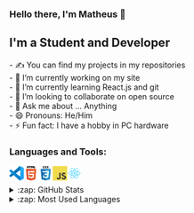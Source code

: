 ### Hello there, I'm Matheus  👋



## I'm a Student and Developer
<div width="100%" height="1" background-color= "#b1b1b1"></div>
- ✍ You can find my projects in my repositories <br />
- 🔭 I’m currently working on my site <br />
- 🌱 I’m currently learning React.js and git <br />
- 👯 I’m looking to collaborate on open source <br />
- 💬 Ask me about ... Anything <br />
- 😄 Pronouns: He/Him <br />
- ⚡ Fun fact: I have a hobby in PC hardware <br />

### Languages and Tools:
<img align="left" alt="Visual Studio Code" width="26px" src="https://raw.githubusercontent.com/github/explore/80688e429a7d4ef2fca1e82350fe8e3517d3494d/topics/visual-studio-code/visual-studio-code.png" />
<img align="left" alt="HTML5" width="26px" src="https://raw.githubusercontent.com/github/explore/80688e429a7d4ef2fca1e82350fe8e3517d3494d/topics/html/html.png" />
<img align="left" alt="CSS3" width="26px" src="https://raw.githubusercontent.com/github/explore/80688e429a7d4ef2fca1e82350fe8e3517d3494d/topics/css/css.png" />
<img align="left" alt="JavaScript" width="26px" src="https://raw.githubusercontent.com/github/explore/80688e429a7d4ef2fca1e82350fe8e3517d3494d/topics/javascript/javascript.png" />
<img align="left" alt="React" width="26px" src="https://raw.githubusercontent.com/github/explore/80688e429a7d4ef2fca1e82350fe8e3517d3494d/topics/react/react.png"
<br />
<br />
<br />

<details>
  <summary>:zap: GitHub Stats</summary>

  <img align="left" alt="Matheus's GitHub Stats" src="https://github-readme-stats.vercel.app/api?username=rezendematheus&show_icons=true&hide_border=true" />

</details>
<details>
  <summary>:zap: Most Used Languages</summary>

<img align="left" alt="Matheus's GitHub Top Languages" src="https://github-readme-stats.vercel.app/api/top-langs/?username=rezendematheus" />

</details>
<!--
**rezendematheus/rezendematheus** is a ✨ _special_ ✨ repository because its `README.md` (this file) appears on your GitHub profile.

Here are some ideas to get you started:

- 🔭 I’m currently working on ...
- 🌱 I’m currently learning ...
- 👯 I’m looking to collaborate on ...
- 🤔 I’m looking for help with ...
- 💬 Ask me about ...
- 📫 How to reach me: ...
- 😄 Pronouns: ...
- ⚡ Fun fact: ...
-->

